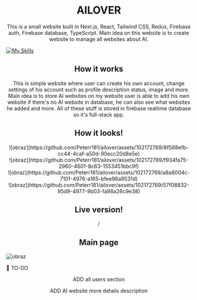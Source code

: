 
<h1 align="center">AILOVER</h1>
<p align="center">This is a small website built in Next.js, React, Tailwind CSS, Redux, Firebase auth, Firebase database, TypeScript. Main idea on this website is to create website to manage all websites about AI.</p>

[![My Skills](https://skillicons.dev/icons?i=react,next,firebase,typescript,tailwind)](https://skillicons.dev)


<h2 align="center">How it works</h2>
<p align="center">This is simple website where user can create his own account, change settings of his account such as profile description status, image and more. Main idea is to store AI websites on my website
user is able to add his own website if there's no AI website in database, he can also see what websites he added and more. All of these stuff is stored in firebase realtime database so it's full-stack app.

</p>


<h2 align="center">How it looks!</h2>
<div align="center">![obraz](https://github.com/Peterr181/ailover/assets/102172769/8f568efb-cc44-4caf-a50d-90ecc20d8e5e)</div>
<div align="center"> ![obraz](https://github.com/Peterr181/ailover/assets/102172769/f934fa75-2960-4601-8c63-1553451bbc9f)</div>
<div align="center">![obraz](https://github.com/Peterr181/ailover/assets/102172769/a8a8004c-7101-4976-a165-bfee96a9531d)</div>
<div align="center">![obraz](https://github.com/Peterr181/ailover/assets/102172769/57f08832-95d9-4977-9b03-fa98a26c9e38)</div>






<h2 align="center">Live version!</h2>
<p align="center">/</p>





<h2 align="center">Main page</h2>

![obraz](https://github.com/Peterr181/ailover/assets/102172769/c58d5241-5719-43e3-b0fb-af5d01b8d63a)


:construction_worker: TO-DO
<p align="center">ADD all users section</p>
<p align="center">ADD AI website more details description</p>











